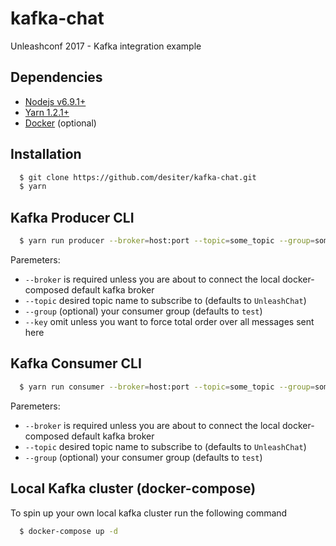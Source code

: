 # kafka-chat
Unleashconf 2017 - Kafka integration example

## Dependencies
  - [Nodejs v6.9.1+](https://nodejs.org/en/)
  - [Yarn 1.2.1+](https://yarnpkg.com/en/)
  - [Docker](https://docs.docker.com/engine/installation/) (optional)

## Installation
```sh
  $ git clone https://github.com/desiter/kafka-chat.git
  $ yarn
```

## Kafka Producer CLI
```sh
  $ yarn run producer --broker=host:port --topic=some_topic --group=some_group [--key=the_key]
```
Paremeters:
  - `--broker` is required unless you are about to connect the local docker-composed default kafka broker
  - `--topic` desired topic name to subscribe to (defaults to `UnleashChat`)
  - `--group` (optional) your consumer group (defaults to `test`)
  - `--key` omit unless you want to force total order over all messages sent here

## Kafka Consumer CLI
```sh
  $ yarn run consumer --broker=host:port --topic=some_topic --group=some_group [--key=the_key]
```

Paremeters:
  - `--broker` is required unless you are about to connect the local docker-composed default kafka broker
  - `--topic` desired topic name to subscribe to (defaults to `UnleashChat`)
  - `--group` (optional) your consumer group (defaults to `test`)

## Local Kafka cluster (docker-compose)
To spin up your own local kafka cluster run the following command
```sh
  $ docker-compose up -d
```
